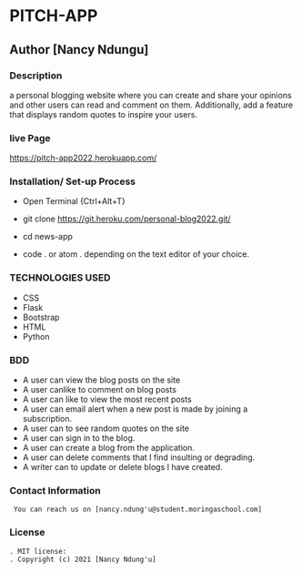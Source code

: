 # PITCH-APP
## Author [Nancy Ndungu]

### Description
a personal blogging website where you can create and share your opinions and other users can read and comment on them. Additionally, add a feature that displays random quotes to inspire your users. 

### live Page
https://pitch-app2022.herokuapp.com/

### Installation/ Set-up Process
* Open Terminal {Ctrl+Alt+T}

* git clone https://git.heroku.com/personal-blog2022.git/

* cd news-app

* code . or atom . depending on the text editor of your choice.

### TECHNOLOGIES USED
  * CSS
  * Flask
  * Bootstrap
  * HTML
  * Python
### BDD

* A user can view the blog posts on the site
* A user canlike to comment on blog posts
* A user can like to view the most recent posts
* A user  can email alert when a new post is made by joining a subscription.
* A user can to see random quotes on the site
* A user can sign in to the blog.
* A user can create a blog from the application.
* A user can  delete comments that I find insulting or degrading.
* A writer  can to update or delete blogs I have created.
### Contact Information
     You can reach us on [nancy.ndung'u@student.moringaschool.com] 

### License
    . MIT license:
    . Copyright (c) 2021 [Nancy Ndung'u]